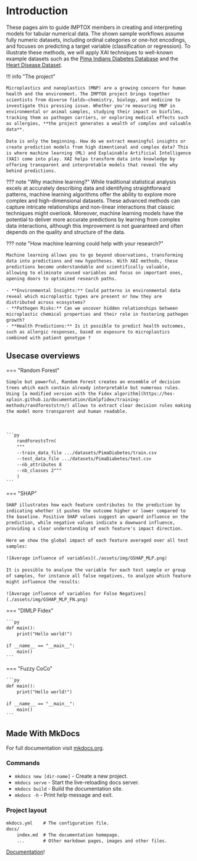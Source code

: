 # Introduction

These pages aim to guide IMPTOX members in creating and interpreting models for tabular numerical data. The shown sample workflows assume fully numeric datasets, including ordinal categories or one-hot encodings, and focuses on predicting a target variable (classification or regression). To illustrate these methods, we will apply XAI techniques to well-known example datasets such as the [Pima Indians Diabetes Database](https://www.kaggle.com/datasets/uciml/pima-indians-diabetes-database) and the [Heart Disease Dataset](https://www.kaggle.com/datasets/johnsmith88/heart-disease-dataset).

!!! info "The project"

    Microplastics and nanoplastics (MNP) are a growing concern for human health and the environment. The IMPTOX project brings together scientists from diverse fields—chemistry, biology, and medicine to investigate this pressing issue. Whether you're measuring MNP in environmental or animal samples, studying their impact on biofilms, tracking them as pathogen carriers, or exploring medical effects such as allergies, **the project generates a wealth of complex and valuable data**.

    Data is only the beginning. How do we extract meaningful insights or create prediction models from high dimentional and complex data? This is where machine learning (ML) and Explainable Artificial Intelligence (XAI) come into play. XAI helps transform data into knowledge by offering transparent and interpretable models that reveal the why behind predictions.


??? note "Why machine learning?"
    While traditional statistical analysis excels at accurately describing data and identifying straightforward patterns, machine learning algorithms offer the ability to explore more complex and high-dimensional datasets. These advanced methods can capture intricate relationships and non-linear interactions that classic techniques might overlook. Moreover, machine learning models have the potential to deliver more accurate predictions by learning from complex data interactions, although this improvement is not guaranteed and often depends on the quality and structure of the data. 

??? note "How machine learning could help with your research?"

    Machine learning allows you to go beyond observations, transforming data into predictions and new hypotheses. With XAI methods, these predictions become understandable and scientifically valuable, allowing to eliminate unused variables and focus on important ones, opening doors to optimized research paths. 

    - **Environmental Insights:** Could patterns in environmental data reveal which microplastic types are present or how they are distributed across ecosystems?  
    - **Pathogen Risks:** Can we uncover hidden relationships between microplastic chemical properties and their role in fostering pathogen growth?  
    - **Health Predictions:** Is it possible to predict health outcomes, such as allergic responses, based on exposure to microplastics combined with patient genotype ?  

## Usecase overviews

=== "Random Forest"

    Simple but powerful, Random Forest creates an ensemble of decision trees which each contain already interpretable but numerous rules. Using [a modified version with the Fidex algorithm](https://hes-xplain.github.io/documentation/dimlpfidex/training-methods/randforeststrn/) allows to extract clear decision rules making the model more transparent and human readable. 

    

    ```py
        randForestsTrn(
        """
        --train_data_file .../datasets/PimaDiabetes/train.csv 
        --test_data_file .../datasets/PimaDiabetes/test.csv 
        --nb_attributes 8 
        --nb_classes 2"""
        )
    ```

=== "SHAP"

    SHAP illustrates how each feature contributes to the prediction by indicating whether it pushes the outcome higher or lower compared to the baseline. Positive SHAP values suggest an upward influence on the prediction, while negative values indicate a downward influence, providing a clear understanding of each feature's impact direction.

    Here we show the global impact of each feature averaged over all test samples:

    ![Average influence of variables](./assets/img/GSHAP_MLP.png)

    It is possible to analyse the variable for each test sample or group of samples, for instance all false negatives, to analyze which feature might influence the results: 

    ![Average influence of variables for False Negatives](./assets/img/GSHAP_MLP_FN.png)

    
=== "DIMLP Fidex"

    ```py
    def main():
        print("Hello world!")

    if __name__ == "__main__":
        main()
    ```
=== "Fuzzy CoCo"

    ```py
    def main():
        print("Hello world!")

    if __name__ == "__main__":
        main()
    ```




## Made With MkDocs

For full documentation visit [mkdocs.org](https://www.mkdocs.org).

### Commands

* `mkdocs new [dir-name]` - Create a new project.
* `mkdocs serve` - Start the live-reloading docs server.
* `mkdocs build` - Build the documentation site.
* `mkdocs -h` - Print help message and exit.

### Project layout

    mkdocs.yml    # The configuration file.
    docs/
        index.md  # The documentation homepage.
        ...       # Other markdown pages, images and other files.



[Documentation](https://squidfunk.github.io/mkdocs-material/getting-started/)!